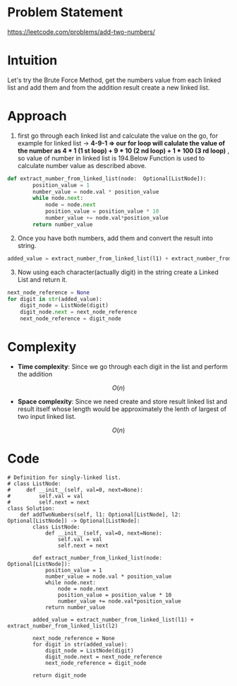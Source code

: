 # Problem Statement
https://leetcode.com/problems/add-two-numbers/
# Intuition
<!-- Describe your first thoughts on how to solve this problem. -->
Let's try the Brute Force Method, get the numbers value from each linked list and  add them and from the addition result create a new linked list.
# Approach
<!-- Describe your approach to solving the problem. -->
1. first go through each linked list and calculate the value on the go, for example for linked list -> **4-9-1 => our for loop will calulate the value of the number as  4 * 1 (1 st loop) + 9 * 10 (2 nd loop) + 1 * 100 (3 rd loop)** , so value of number in linked list is 194.Below Function is used to calculate number value as described above.

```python []
def extract_number_from_linked_list(node:  Optional[ListNode]):
        position_value = 1
        number_value = node.val * position_value 
        while node.next:
            node = node.next
            position_value = position_value * 10
            number_value += node.val*position_value
        return number_value
```
2. Once you have both numbers, add them and convert the result into string.

```python []
added_value = extract_number_from_linked_list(l1) + extract_number_from_linked_list(l2)
```

3. Now using each character(actually digit) in the string create a Linked List and return it.
```python []
next_node_reference = None
for digit in str(added_value):
    digit_node = ListNode(digit)
    digit_node.next = next_node_reference
    next_node_reference = digit_node
```
# Complexity
- **Time complexity**: Since we go through each digit in the list and perform the addition
<!-- Add your time complexity here, e.g. $$O(n)$$ -->
 $$O(n)$$
- **Space complexity**: Since we need create and store result linked list and result itself whose length would be approximately the lenth of largest of two input linked list.
<!-- Add your space complexity here, e.g. $$O(n)$$ -->
 $$O(n)$$
# Code
```
# Definition for singly-linked list.
# class ListNode:
#     def __init__(self, val=0, next=None):
#         self.val = val
#         self.next = next
class Solution:
    def addTwoNumbers(self, l1: Optional[ListNode], l2: Optional[ListNode]) -> Optional[ListNode]:
        class ListNode:
            def __init__(self, val=0, next=None):
                self.val = val
                self.next = next

        def extract_number_from_linked_list(node:  Optional[ListNode]):
            position_value = 1
            number_value = node.val * position_value 
            while node.next:
                node = node.next
                position_value = position_value * 10
                number_value += node.val*position_value
            return number_value

        added_value = extract_number_from_linked_list(l1) + extract_number_from_linked_list(l2)

        next_node_reference = None
        for digit in str(added_value):
            digit_node = ListNode(digit)
            digit_node.next = next_node_reference
            next_node_reference = digit_node

        return digit_node

```
